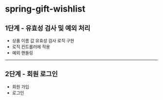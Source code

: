 # spring-gift-wishlist

## 1단계 - 유효성 검사 및 예외 처리
- 상품 이름 값 유효성 검사 로직 구현
- 로직 컨트롤러에 적용
- 예외 핸들링
- - - 
## 2단계 - 회원 로그인
- 회원 가입
- 로그인